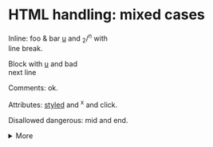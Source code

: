 # HTML handling: mixed cases

Inline: foo & bar <u>u</u> and <sub>2</sub>/<sup>n</sup> with <br>line break.

Block with <u>u</u> and bad<br>next line

Comments: <!-- keep me -->ok.

Attributes: <u>styled</u> and <sup>x</sup> and click.

Disallowed dangerous: mid and end.

<details>
<summary>More</summary>

Line 1 <u>u</u>
</details>
